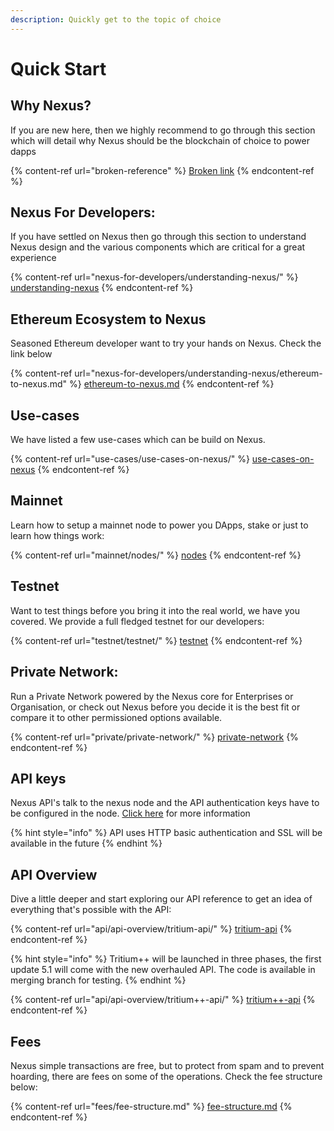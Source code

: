 ```yaml
---
description: Quickly get to the topic of choice
---
```


# Quick Start

## Why Nexus?

If you are new here, then we highly recommend to go through this section which will detail why Nexus should be the blockchain of choice to power dapps

{% content-ref url="broken-reference" %}
[Broken link](broken-reference)
{% endcontent-ref %}

## Nexus For Developers:

If you have settled on Nexus then go through this section to understand Nexus design and the various components which are critical for a great experience

{% content-ref url="nexus-for-developers/understanding-nexus/" %}
[understanding-nexus](nexus-for-developers/understanding-nexus/)
{% endcontent-ref %}

## Ethereum Ecosystem to Nexus

Seasoned Ethereum developer want to try your hands on Nexus. Check the link below

{% content-ref url="nexus-for-developers/understanding-nexus/ethereum-to-nexus.md" %}
[ethereum-to-nexus.md](nexus-for-developers/understanding-nexus/ethereum-to-nexus.md)
{% endcontent-ref %}

## Use-cases

We have listed a few use-cases which can be build on Nexus.

{% content-ref url="use-cases/use-cases-on-nexus/" %}
[use-cases-on-nexus](use-cases/use-cases-on-nexus/)
{% endcontent-ref %}

## Mainnet

Learn how to setup a mainnet node to power you DApps, stake or just to learn how things work:

{% content-ref url="mainnet/nodes/" %}
[nodes](mainnet/nodes/)
{% endcontent-ref %}

## Testnet

Want to test things before you bring it into the real world, we have you covered. We provide a full fledged testnet for our developers:

{% content-ref url="testnet/testnet/" %}
[testnet](testnet/testnet/)
{% endcontent-ref %}

## Private Network:

Run a Private Network powered by the Nexus core for Enterprises or Organisation, or check out Nexus before you decide it is the best fit or compare it to other permissioned options available.

{% content-ref url="private/private-network/" %}
[private-network](private/private-network/)
{% endcontent-ref %}

## API keys

Nexus API's talk to the nexus node and the API authentication keys have to be configured in the node. [Click here](api/api-overview/#security) for more information

{% hint style="info" %}
API uses HTTP basic authentication and SSL will be available in the future
{% endhint %}

## API Overview

Dive a little deeper and start exploring our API reference to get an idea of everything that's possible with the API:

{% content-ref url="api/api-overview/tritium-api/" %}
[tritium-api](api/api-overview/tritium-api/)
{% endcontent-ref %}

{% hint style="info" %}
Tritium++ will be launched in three phases, the first update 5.1 will come with the new overhauled API. The code is available in merging branch for testing.
{% endhint %}

{% content-ref url="api/api-overview/tritium++-api/" %}
[tritium++-api](api/api-overview/tritium++-api/)
{% endcontent-ref %}

## Fees

Nexus simple transactions are free, but to protect from spam and to prevent hoarding, there are fees on some of the operations. Check the fee structure below:

{% content-ref url="fees/fee-structure.md" %}
[fee-structure.md](fees/fee-structure.md)
{% endcontent-ref %}
